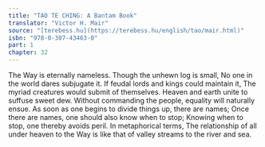 ```yaml
---
title: "TAO TE CHING: A Bantam Book"
translator: "Victor H. Mair"
source: "[terebess.hu](https://terebess.hu/english/tao/mair.html)"
isbn: "978-0-307-43463-0"
part: 1
chapter: 32
---
```

The Way is eternally nameless.
Though the unhewn log is small,
No one in the world dares subjugate it.
If feudal lords and kings could maintain it,
The myriad creatures would submit of themselves.
Heaven and earth unite to suffuse sweet dew.
Without commanding the people,
equality will naturally ensue.
As soon as one begins to divide things up, there are names;
Once there are names, one should also know when to stop;
Knowing when to stop, one thereby avoids peril.
In metaphorical terms,
The relationship of all under heaven to the Way is like that of valley streams to the river and sea.